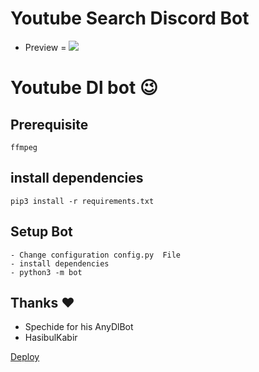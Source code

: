 # Youtube Search Discord Bot

- Preview =
  <img src="./src/img/prev.png">
# Youtube Dl bot 😉
## Prerequisite
    ffmpeg
  
    
## install dependencies
    pip3 install -r requirements.txt


## Setup Bot
    - Change configuration config.py  File
    - install dependencies
    - python3 -m bot
    
## Thanks ❤️
* Spechide for his AnyDlBot
* HasibulKabir

[Deploy](https://heroku.com/deploy?template=https://github.com/fajisnm/youtube-search-bot/tree/master)
